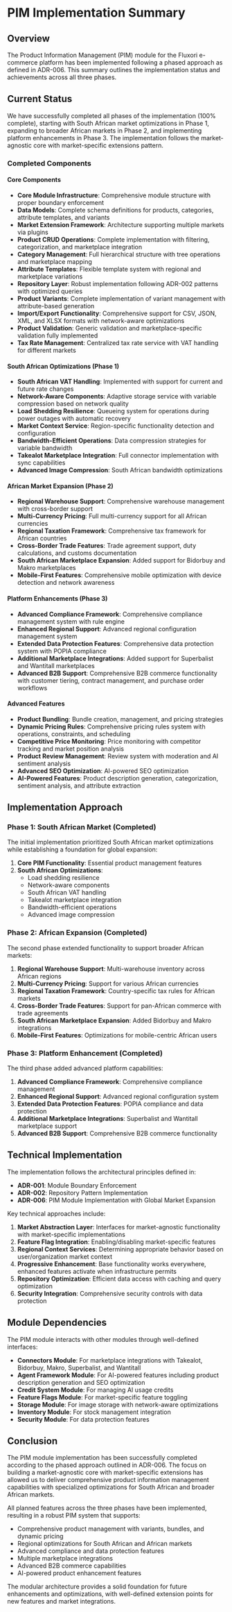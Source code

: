 # PIM Implementation Summary

## Overview
The Product Information Management (PIM) module for the Fluxori e-commerce platform has been implemented following a phased approach as defined in ADR-006. This summary outlines the implementation status and achievements across all three phases.

## Current Status

We have successfully completed all phases of the implementation (100% complete), starting with South African market optimizations in Phase 1, expanding to broader African markets in Phase 2, and implementing platform enhancements in Phase 3. The implementation follows the market-agnostic core with market-specific extensions pattern.

### Completed Components

#### Core Components
- **Core Module Infrastructure**: Comprehensive module structure with proper boundary enforcement
- **Data Models**: Complete schema definitions for products, categories, attribute templates, and variants
- **Market Extension Framework**: Architecture supporting multiple markets via plugins
- **Product CRUD Operations**: Complete implementation with filtering, categorization, and marketplace integration
- **Category Management**: Full hierarchical structure with tree operations and marketplace mapping
- **Attribute Templates**: Flexible template system with regional and marketplace variations
- **Repository Layer**: Robust implementation following ADR-002 patterns with optimized queries
- **Product Variants**: Complete implementation of variant management with attribute-based generation
- **Import/Export Functionality**: Comprehensive support for CSV, JSON, XML, and XLSX formats with network-aware optimizations
- **Product Validation**: Generic validation and marketplace-specific validation fully implemented
- **Tax Rate Management**: Centralized tax rate service with VAT handling for different markets

#### South African Optimizations (Phase 1)
- **South African VAT Handling**: Implemented with support for current and future rate changes
- **Network-Aware Components**: Adaptive storage service with variable compression based on network quality
- **Load Shedding Resilience**: Queueing system for operations during power outages with automatic recovery
- **Market Context Service**: Region-specific functionality detection and configuration
- **Bandwidth-Efficient Operations**: Data compression strategies for variable bandwidth
- **Takealot Marketplace Integration**: Full connector implementation with sync capabilities
- **Advanced Image Compression**: South African bandwidth optimizations

#### African Market Expansion (Phase 2)
- **Regional Warehouse Support**: Comprehensive warehouse management with cross-border support
- **Multi-Currency Pricing**: Full multi-currency support for all African currencies
- **Regional Taxation Framework**: Comprehensive tax framework for African countries
- **Cross-Border Trade Features**: Trade agreement support, duty calculations, and customs documentation
- **South African Marketplace Expansion**: Added support for Bidorbuy and Makro marketplaces
- **Mobile-First Features**: Comprehensive mobile optimization with device detection and network awareness

#### Platform Enhancements (Phase 3)
- **Advanced Compliance Framework**: Comprehensive compliance management system with rule engine
- **Enhanced Regional Support**: Advanced regional configuration management system
- **Extended Data Protection Features**: Comprehensive data protection system with POPIA compliance
- **Additional Marketplace Integrations**: Added support for Superbalist and Wantitall marketplaces
- **Advanced B2B Support**: Comprehensive B2B commerce functionality with customer tiering, contract management, and purchase order workflows

#### Advanced Features
- **Product Bundling**: Bundle creation, management, and pricing strategies
- **Dynamic Pricing Rules**: Comprehensive pricing rules system with operations, constraints, and scheduling
- **Competitive Price Monitoring**: Price monitoring with competitor tracking and market position analysis
- **Product Review Management**: Review system with moderation and AI sentiment analysis
- **Advanced SEO Optimization**: AI-powered SEO optimization
- **AI-Powered Features**: Product description generation, categorization, sentiment analysis, and attribute extraction

## Implementation Approach

### Phase 1: South African Market (Completed)

The initial implementation prioritized South African market optimizations while establishing a foundation for global expansion:

1. **Core PIM Functionality**: Essential product management features
2. **South African Optimizations**:
   - Load shedding resilience
   - Network-aware components
   - South African VAT handling
   - Takealot marketplace integration
   - Bandwidth-efficient operations
   - Advanced image compression

### Phase 2: African Expansion (Completed)

The second phase extended functionality to support broader African markets:

1. **Regional Warehouse Support**: Multi-warehouse inventory across African regions
2. **Multi-Currency Pricing**: Support for various African currencies
3. **Regional Taxation Framework**: Country-specific tax rules for African markets
4. **Cross-Border Trade Features**: Support for pan-African commerce with trade agreements
5. **South African Marketplace Expansion**: Added Bidorbuy and Makro integrations
6. **Mobile-First Features**: Optimizations for mobile-centric African users

### Phase 3: Platform Enhancement (Completed)

The third phase added advanced platform capabilities:

1. **Advanced Compliance Framework**: Comprehensive compliance management
2. **Enhanced Regional Support**: Advanced regional configuration system
3. **Extended Data Protection Features**: POPIA compliance and data protection
4. **Additional Marketplace Integrations**: Superbalist and Wantitall marketplace support
5. **Advanced B2B Support**: Comprehensive B2B commerce functionality

## Technical Implementation

The implementation follows the architectural principles defined in:

- **ADR-001**: Module Boundary Enforcement
- **ADR-002**: Repository Pattern Implementation
- **ADR-006**: PIM Module Implementation with Global Market Expansion

Key technical approaches include:

1. **Market Abstraction Layer**: Interfaces for market-agnostic functionality with market-specific implementations
2. **Feature Flag Integration**: Enabling/disabling market-specific features
3. **Regional Context Services**: Determining appropriate behavior based on user/organization market context
4. **Progressive Enhancement**: Base functionality works everywhere, enhanced features activate when infrastructure permits
5. **Repository Optimization**: Efficient data access with caching and query optimization
6. **Security Integration**: Comprehensive security controls with data protection

## Module Dependencies

The PIM module interacts with other modules through well-defined interfaces:

- **Connectors Module**: For marketplace integrations with Takealot, Bidorbuy, Makro, Superbalist, and Wantitall
- **Agent Framework Module**: For AI-powered features including product description generation and SEO optimization
- **Credit System Module**: For managing AI usage credits
- **Feature Flags Module**: For market-specific feature toggling
- **Storage Module**: For image storage with network-aware optimizations
- **Inventory Module**: For stock management integration
- **Security Module**: For data protection features

## Conclusion

The PIM module implementation has been successfully completed according to the phased approach outlined in ADR-006. The focus on building a market-agnostic core with market-specific extensions has allowed us to deliver comprehensive product information management capabilities with specialized optimizations for South African and broader African markets.

All planned features across the three phases have been implemented, resulting in a robust PIM system that supports:

- Comprehensive product management with variants, bundles, and dynamic pricing
- Regional optimizations for South African and African markets
- Advanced compliance and data protection features
- Multiple marketplace integrations
- Advanced B2B commerce capabilities
- AI-powered product enhancement features

The modular architecture provides a solid foundation for future enhancements and optimizations, with well-defined extension points for new features and market integrations.